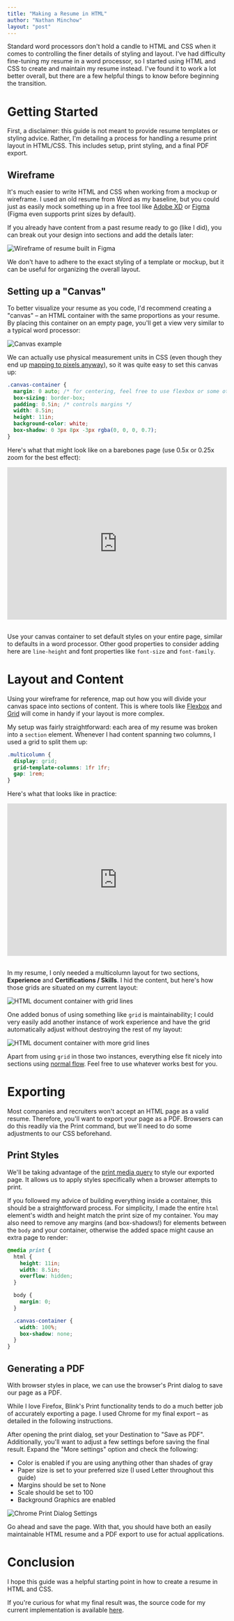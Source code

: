 ```yaml
---
title: "Making a Resume in HTML"
author: "Nathan Minchow"
layout: "post"
---
```


Standard word processors don't hold a candle to HTML and CSS when it comes to controlling the finer details of styling and layout. I've had difficulty fine-tuning my resume in a word processor, so I started using HTML and CSS to create and maintain my resume instead. I've found it to work a lot better overall, but there are a few helpful things to know before beginning the transition.

# Getting Started

First, a disclaimer: this guide is not meant to provide resume templates or styling advice. Rather, I'm detailing a process for handling a resume print layout in HTML/CSS. This includes setup, print styling, and a final PDF export.

## Wireframe

It's much easier to write HTML and CSS when working from a mockup or wireframe. I used an old resume from Word as my baseline, but you could just as easily mock something up in a free tool like [Adobe XD](https://www.adobe.com/products/xd.html) or [Figma](https://www.figma.com/) (Figma even supports print sizes by default).

If you already have content from a past resume ready to go (like I did), you can break out your design into sections and add the details later:

![Wireframe of resume built in Figma](../assets/2020-01-30-resume-redo/wireframe.png)

We don't have to adhere to the exact styling of a template or mockup, but it can be useful for organizing the overall layout.

## Setting up a "Canvas"

To better visualize your resume as you code, I'd recommend creating a "canvas" – an HTML container with the same proportions as your resume. By placing this container on an empty page, you'll get a view very similar to a typical word processor:

![Canvas example](../assets/2020-01-30-resume-redo/canvas.png)

We can actually use physical measurement units in CSS (even though they end up [mapping to pixels anyway](https://css-tricks.com/the-lengths-of-css/)), so it was quite easy to set this canvas up:

```css
.canvas-container {
  margin: 0 auto; /* for centering, feel free to use flexbox or some other method*/
  box-sizing: border-box;
  padding: 0.5in; /* controls margins */
  width: 8.5in;
  height: 11in;
  background-color: white;
  box-shadow: 0 3px 8px -3px rgba(0, 0, 0, 0.7);
}
```

Here's what that might look like on a barebones page (use 0.5x or 0.25x zoom for the best effect):

<iframe height="350" style="width: 100%; margin-bottom: 1rem;" scrolling="no" title="Blank Document Canvas" src="https://codepen.io/nathanspenner/embed/wvBVWvr?height=348&theme-id=dark&default-tab=result" frameborder="no" allowtransparency="true" allowfullscreen="true">
  See the Pen <a href='https://codepen.io/nathanspenner/pen/wvBVWvr'>Blank Document Canvas</a> by Nathan Minchow
  (<a href='https://codepen.io/nathanspenner'>@nathanspenner</a>) on <a href='https://codepen.io'>CodePen</a>.
</iframe>

Use your canvas container to set default styles on your entire page, similar to defaults in a word processor. Other good properties to consider adding here are `line-height` and font properties like `font-size` and `font-family`.

# Layout and Content

Using your wireframe for reference, map out how you will divide your canvas space into sections of content. This is where tools like [Flexbox](https://developer.mozilla.org/en-US/docs/Glossary/Grid) and [Grid](https://developer.mozilla.org/en-US/docs/Glossary/Grid) will come in handy if your layout is more complex.

My setup was fairly straightforward: each area of my resume was broken into a `section` element. Whenever I had content spanning two columns, I used a grid to split them up:

```css
.multicolumn {
  display: grid;
  grid-template-columns: 1fr 1fr;
  gap: 1rem;
}
```

Here's what that looks like in practice:

<iframe height="350" style="width: 100%; margin-bottom: 1rem;" scrolling="no" title="Blank Document Canvas" src="https://codepen.io/nathanspenner/embed/povMyXK?height=371&theme-id=dark&default-tab=result" frameborder="no" allowtransparency="true" allowfullscreen="true">
  See the Pen <a href='https://codepen.io/nathanspenner/pen/povMyXK'>Blank Document Canvas</a> by Nathan Minchow
  (<a href='https://codepen.io/nathanspenner'>@nathanspenner</a>) on <a href='https://codepen.io'>CodePen</a>.
</iframe>

In my resume, I only needed a multicolumn layout for two sections, **Experience** and **Certifications / Skills**. I hid the content, but here's how those grids are situated on my current layout:

![HTML document container with grid lines](../assets/2020-01-30-resume-redo/layout.png)

One added bonus of using something like `grid` is maintainability; I could very easily add another instance of work experience and have the grid automatically adjust without destroying the rest of my layout:

![HTML document container with more grid lines](../assets/2020-01-30-resume-redo/layout-extra.png)

Apart from using `grid` in those two instances, everything else fit nicely into sections using [normal flow](https://developer.mozilla.org/en-US/docs/Learn/CSS/CSS_layout/Normal_Flow). Feel free to use whatever works best for you.

# Exporting

Most companies and recruiters won't accept an HTML page as a valid resume. Therefore, you'll want to export your page as a PDF. Browsers can do this readily via the Print command, but we'll need to do some adjustments to our CSS beforehand.

## Print Styles

We'll be taking advantage of the [print media query](https://developer.mozilla.org/en-US/docs/Web/CSS/@media) to style our exported page. It allows us to apply styles specifically when a browser attempts to print.

If you followed my advice of building everything inside a container, this should be a straightforward process. For simplicity, I made the entire `html` element's width and height match the print size of my container. You may also need to remove any margins (and box-shadows!) for elements between the `body` and your container, otherwise the added space might cause an extra page to render:

```css
@media print {
  html {
    height: 11in;
    width: 8.5in;
    overflow: hidden;
  }

  body {
    margin: 0;
  }

  .canvas-container {
    width: 100%;
    box-shadow: none;
  }
}
```

## Generating a PDF

With browser styles in place, we can use the browser's Print dialog to save our page as a PDF.

While I love Firefox, Blink's Print functionality tends to do a much better job of accurately exporting a page. I used Chrome for my final export – as detailed in the following instructions.

After opening the print dialog, set your Destination to "Save as PDF". Additionally, you'll want to adjust a few settings before saving the final result. Expand the "More settings" option and check the following:

- Color is enabled if you are using anything other than shades of gray
- Paper size is set to your preferred size (I used Letter throughout this guide)
- Margins should be set to None
- Scale should be set to 100
- Background Graphics are enabled

![Chrome Print Dialog Settings](../assets/2020-01-30-resume-redo/print_dialog.png)

Go ahead and save the page. With that, you should have both an easily maintainable HTML resume and a PDF export to use for actual applications.

# Conclusion

I hope this guide was a helpful starting point in how to create a resume in HTML and CSS.

If you're curious for what my final result was, the source code for my current implementation is available [here](https://github.com/nspenner/portfolio/tree/master/pages/resume).
